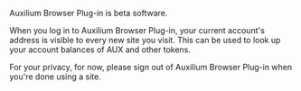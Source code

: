Auxilium Browser Plug-in is beta software. 

When you log in to Auxilium Browser Plug-in, your current account's address is visible to every new site you visit. This can be used to look up your account balances of AUX and other tokens.

For your privacy, for now, please sign out of Auxilium Browser Plug-in when you're done using a site.

